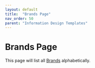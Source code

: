 ```yaml
---
layout: default
title:  "Brands Page"
nav_order: 50
parent: "Information Design Templates"
---
```


# Brands Page

This page will list all [Brands](../data-models/brand.md) alphabetically.
